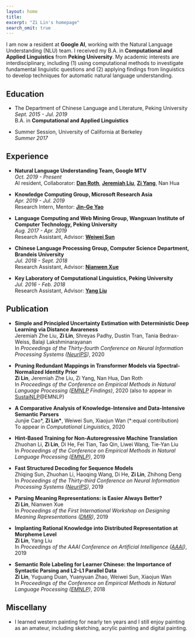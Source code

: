 ```yaml
---
layout: home
title: 
excerpt: "Zi Lin's homepage"
search_omit: true
---
```


I am now a resident at **Google AI**, working with the Natural Language Understanding (NLU) team. I received my B.A. in **Computational and Applied Linguistics** from **Peking University**. My academic interests are interdisciplinary, including (1) using computational methods to investigate fundamental linguistic questions and (2) applying findings from linguistics to develop techniques for automatic natural language understanding.

## Education
* The Department of Chinese Language and Literature, Peking University  
*Sept. 2015 - Jul. 2019*  
B.A. in **Computational and Applied Linguistics**

* Summer Session, University of California at Berkeley  
*Summer 2017*

## Experience
* **Natural Language Understanding Team, Google MTV**  
*Oct. 2019 - Present*  
AI resident, Collaborator: [**Dan Roth**](https://www.cis.upenn.edu/~danroth/), [**Jeremiah Liu**](http://jereliu.info/), [**Zi Yang**](https://www.aclweb.org/anthology/people/z/zi-yang/), Nan Hua

* **Knowledge Computing Group, Microsoft Research Asia**  
*Apr. 2019 - Jul. 2019*  
Research Intern, Mentor: [**Jin-Ge Yao**](https://aclweb.org/anthology/people/jin-ge-yao)

* **Language Computing and Web Mining Group, Wangxuan Institute of Computer Technology, Peking University**  
*Aug. 2017 - Apr. 2019*  
Research Assistant, Advisor: [**Weiwei Sun**](https://wsun106.github.io/index.html)

* **Chinese Language Processing Group, Computer Science Department, Brandeis University**  
*Jul. 2018 - Sept. 2018*  
Research Assistant, Advisor: [**Nianwen Xue**](http://www.cs.brandeis.edu/~xuen/)

* **Key Laboratory of Computational Linguistics, Peking University**  
*Jul. 2016 - Feb. 2018*  
Research Assistant, Advisor: [**Yang Liu**](http://eecs.pku.edu.cn/info/1501/6753.htm)

## Publication [<span class="ai ai-google-scholar-square fa-1x" href=""></span>](https://scholar.google.com/citations?user=kgZYttUAAAAJ&hl=en)

* **Simple and Principled Uncertainty Estimation with Deterministic Deep Learning via Distance Awareness** [<span class="ai ai-arxiv-square fa-lg" href=""></span>](https://arxiv.org/abs/2006.10108) [<span class="fab fa-github-square fa-lg" href=""></span>](https://github.com/google/uncertainty-baselines)   
Jeremiah Zhe Liu, **Zi Lin**, Shreyas Padhy, Dustin Tran, Tania Bedrax-Weiss, Balaji Lakshminarayanan  
In *Proceedings of the Thirty-fourth Conference on Neural Information Processing Systems ([NeurIPS]((https://nips.cc/Conferences/2020)))*, 2020    


* **Pruning Redundant Mappings in Transformer Models via Spectral-Normalized Identity Prior** [<span class="ai ai-arxiv-square fa-lg" href=""></span>](https://arxiv.org/abs/2010.01791v1)  
**Zi Lin**, Jeremiah Zhe Liu, Zi Yang, Nan Hua, Dan Roth  
In *Proceedings of the Conference on Empirical Methods in Natural Language Processing ([EMNLP](https://2020.emnlp.org/) Findings)*, 2020 (also to appear in [SustaiNLP](https://sites.google.com/view/sustainlp2020/home?authuser=0)@EMNLP)  


* **A Comparative Analysis of Knowledge-Intensive and Data-Intensive Semantic Parsers** [<span class="ai ai-arxiv-square fa-lg" href=""></span>](https://arxiv.org/abs/1907.02298)  
Junjie Cao\*, **Zi Lin\***, Weiwei Sun, Xiaojun Wan (\*:equal contribution)  
To appear in *Computational Linguistics*, 2020  


* **Hint-Based Training for Non-Autoregressive Machine Translation** [<span class="fa fa-file-alt about-icon fa-lg"></span>](https://www.aclweb.org/anthology/D19-1573.pdf) [<span class="ai ai-arxiv-square fa-lg" href=""></span>](https://arxiv.org/abs/1909.06708) [<span class="fab fa-github-square fa-lg" href=""></span>](https://github.com/zhuohan123/hint-nart) [<span class="fas fa-file-powerpoint fa-lg" href=""></span>](./pdf/hint-nart-slides.pdf) [<span class="fas fa-video fa-lg" href=""></span>](https://vimeo.com/396299266)  
Zhuohan Li, **Zi Lin**, Di He, Fei Tian, Tao Qin, Liwei Wang, Tie-Yan Liu  
In *Proceedings of the Conference on Empirical Methods in Natural Language Processing ([EMNLP](https://www.emnlp-ijcnlp2019.org))*, 2019  


* **Fast Structured Decoding for Sequence Models** [<span class="fa fa-file-alt about-icon fa-lg"></span>](http://papers.nips.cc/paper/8566-fast-structured-decoding-for-sequence-models.pdf) [<span class="ai ai-arxiv-square fa-lg" href=""></span>](https://arxiv.org/abs/1910.11555) [<span class="fab fa-github-square fa-lg" href=""></span>](https://github.com/pytorch/fairseq/tree/master/examples/nonautoregressive_translation)  
Zhiqing Sun, Zhuohan Li, Haoqing Wang, Di He, **Zi Lin**, Zhihong Deng  
In *Proceedings of the Thirty-third Conference on Neural Information Processing Systems ([NeurIPS](https://nips.cc/Conferences/2019))*, 2019  


* **Parsing Meaning Representations: is Easier Always Better?** [<span class="fa fa-file-alt about-icon fa-lg"></span>](https://www.aclweb.org/anthology/W19-3304) [<span class="fas fa-file-powerpoint fa-lg" href=""></span>](./pdf/dmr_slides.pdf)  
**Zi Lin**, Nianwen Xue  
In *Proceedings of the First International Workshop on Designing Meaning Representations ([DMR](https://www.cs.brandeis.edu/~clp/dmr/))*, 2019  


* **Implanting Rational Knowledge into Distributed Representation at Morpheme Level** [<span class="fa fa-file-alt about-icon fa-lg"></span>](https://www.aaai.org/ojs/index.php/AAAI/article/view/4151) [<span class="ai ai-arxiv-square fa-lg" href=""></span>](https://arxiv.org/abs/1811.10188) [<span class="fab fa-github-square fa-lg" href=""></span>](https://github.com/zi-lin/MC) [<span class="fas fa-file-powerpoint fa-lg" href=""></span>](./pdf/aaai-poster.pdf)  
**Zi Lin**, Yang Liu  
In *Proceedings of the AAAI Conference on Artificial Intelligence ([AAAI](https://aaai.org/Conferences/AAAI-19/))*, 2019  


* **Semantic Role Labeling for Learner Chinese: the Importance of Syntactic Parsing and L2-L1 Parallel Data** [<span class="fa fa-file-alt about-icon fa-lg"></span>](http://aclweb.org/anthology/D18-1414) [<span class="ai ai-arxiv-square fa-lg" href=""></span>](https://arxiv.org/abs/1808.09409) [<span class="fab fa-github-square fa-lg" href=""></span>](https://github.com/pkucoli/srl4il) [<span class="fas fa-file-powerpoint fa-lg" href=""></span>](./pdf/srl4il_slides.pdf) [<span class="fas fa-video fa-lg" href=""></span>](https://vimeo.com/306119942)  
**Zi Lin**, Yuguang Duan, Yuanyuan Zhao, Weiwei Sun, Xiaojun Wan  
In *Proceedings of the Conference on Empirical Methods in Natural Language Processing ([EMNLP](http://emnlp2018.org/))*, 2018  

<!-- * **Is Argument Structure of Learner Chinese Understandable: A Corpus-Based Analysis**  
Yuguang Duan, **Zi Lin**, Weiwei Sun  
In *Proceedings of the International Conference on Bilingual Learning and Teaching (ICBLT)*, 2018  
\[[**Conference**](http://ouhk2018icblt.mozello.com/)\] \[[**PDF**](https://drive.google.com/open?id=1w7G3ctk7utUvQIZlMFtAbPL2r8WA6rJf)\]

* **Towards a Description of Chinese Morpheme Conceptions and Semantic Word Formation (In Chinese)**  
Yang Liu, **Zi Lin**, Sichen Kang  
*Journal of Chinese Information Processing (Vol. 32, Issue(2): 12-21)*, 2018  
\[[**Conference**](http://www.cips-cl.org/static/CCL2017/en/callfor.html)\] \[[**PDF**](http://jcip.cipsc.org.cn/CN/article/downloadArticleFile.do?attachType=PDF&id=2510)\]  
\*: this paper also appeared in *the 16th China National Conference on Computational Linguistics (CCL), 2017* -->

<!-- ## Honor & Award
* 2019 **Outstanding Graduate of Beijing**, Beijing Municipal Education Commission
* 2019 **Outstanding Graduate**, Peking University
* 2018 **Merit Student Pacesetter** (Top 1%), Peking University
* 2018 **China National Scholarship** (Top 1%), Ministry of Education of the P.R.China
* 2017 **Award for Academic Excellents**, Peking University
* 2017 **EAP Scholarship**, Peking University
* 2016 **Merit Student**, Peking University
* 2016 **Kwang-Hua Scholarship**, Peking University -->

## Miscellany
* I learned western painting for nearly ten years and I still enjoy painting as an amateur, including sketching, acrylic painting and digital painting.